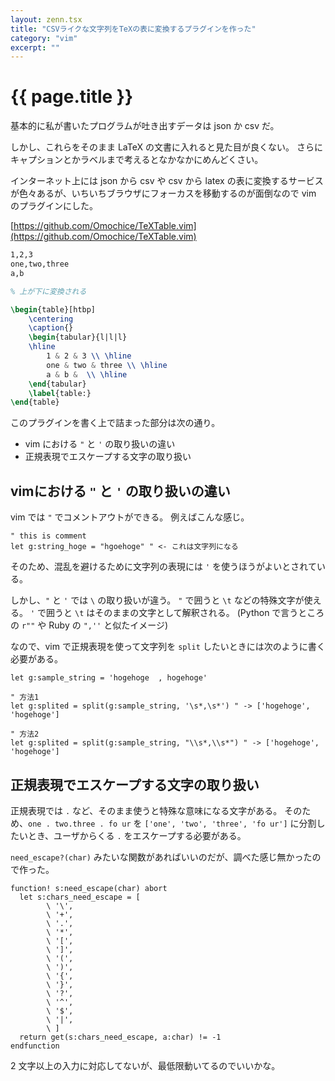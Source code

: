 ```yaml
---
layout: zenn.tsx
title: "CSVライクな文字列をTeXの表に変換するプラグインを作った"
category: "vim"
excerpt: ""
---
```


# {{ page.title }}

基本的に私が書いたプログラムが吐き出すデータは json か csv だ。

しかし、これらをそのまま LaTeX の文書に入れると見た目が良くない。
さらにキャプションとかラベルまで考えるとなかなかにめんどくさい。

インターネット上には json から csv や csv から latex の表に変換するサービスが色々あるが、いちいちブラウザにフォーカスを移動するのが面倒なので vim のプラグインにした。

[https://github.com/Omochice/TeXTable.vim](https://github.com/Omochice/TeXTable.vim)

```tex
1,2,3
one,two,three
a,b

% 上が下に変換される

\begin{table}[htbp]
	\centering
	\caption{}
	\begin{tabular}{l|l|l}
	\hline
		1 & 2 & 3 \\ \hline
		one & two & three \\ \hline
		a & b &  \\ \hline
	\end{tabular}
	\label{table:}
\end{table}
```

このプラグインを書く上で詰まった部分は次の通り。

- vim における `"` と `'` の取り扱いの違い
- 正規表現でエスケープする文字の取り扱い


##  vimにおける `"` と `'` の取り扱いの違い

vim では `"` でコメントアウトができる。
例えばこんな感じ。

```vim
" this is comment
let g:string_hoge = "hgoehoge" " <- これは文字列になる
```

そのため、混乱を避けるために文字列の表現には `'` を使うほうがよいとされている。

しかし、`"` と `'` では `\` の取り扱いが違う。
`"` で囲うと `\t` などの特殊文字が使える。
`'` で囲うと `\t` はそのままの文字として解釈される。
(Python で言うところの `r""` や Ruby の `",''` と似たイメージ)

なので、vim で正規表現を使って文字列を `split` したいときには次のように書く必要がある。

```vim
let g:sample_string = 'hogehoge  , hogehoge'

" 方法1
let g:splited = split(g:sample_string, '\s*,\s*') " -> ['hogehoge', 'hogehoge']

" 方法2
let g:splited = split(g:sample_string, "\\s*,\\s*") " -> ['hogehoge', 'hogehoge']
```

## 正規表現でエスケープする文字の取り扱い

正規表現では `.` など、そのまま使うと特殊な意味になる文字がある。
そのため、`one . two.three . fo ur` を `['one', 'two', 'three', 'fo ur']` に分割したいとき、ユーザからくる `.` をエスケープする必要がある。

`need_escape?(char)` みたいな関数があればいいのだが、調べた感じ無かったので作った。


```vim
function! s:need_escape(char) abort
  let s:chars_need_escape = [
        \ '\',
        \ '+',
        \ '.',
        \ '*',
        \ '[',
        \ ']',
        \ '(',
        \ ')',
        \ '{',
        \ '}',
        \ '?',
        \ '^',
        \ '$',
        \ '|',
        \ ]
  return get(s:chars_need_escape, a:char) != -1
endfunction
```

2 文字以上の入力に対応してないが、最低限動いてるのでいいかな。

